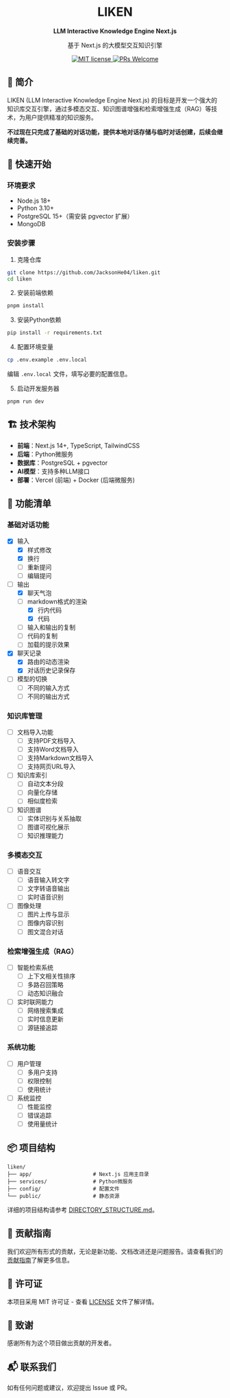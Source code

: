 <div align="center">
  <h1>LIKEN</h1>
  <b>LLM Interactive Knowledge Engine Next.js</b>
  <p>基于 Next.js 的大模型交互知识引擎</p>
</div>

<div align="center">
  <a href="LICENSE">
    <img src="https://img.shields.io/badge/license-MIT-blue.svg" alt="MIT license" />
  </a>
  <a href="#">
    <img src="https://img.shields.io/badge/PRs-welcome-brightgreen.svg" alt="PRs Welcome" />
  </a>
</div>

## 📖 简介

LIKEN (LLM Interactive Knowledge Engine Next.js) 的目标是开发一个强大的知识库交互引擎，通过多模态交互、知识图谱增强和检索增强生成（RAG）等技术，为用户提供精准的知识服务。

<b>不过现在只完成了基础的对话功能，提供本地对话存储与临时对话创建，后续会继续完善。</b>

## 🚀 快速开始

### 环境要求

- Node.js 18+
- Python 3.10+
- PostgreSQL 15+（需安装 pgvector 扩展）
- MongoDB

### 安装步骤

1. 克隆仓库
```bash
git clone https://github.com/JacksonHe04/liken.git
cd liken
```

2. 安装前端依赖
```bash
pnpm install
```

3. 安装Python依赖
```bash
pip install -r requirements.txt
```

4. 配置环境变量
```bash
cp .env.example .env.local
```
编辑 `.env.local` 文件，填写必要的配置信息。

5. 启动开发服务器
```bash
pnpm run dev
```

## 🏗️ 技术架构

- **前端**：Next.js 14+, TypeScript, TailwindCSS
- **后端**：Python微服务
- **数据库**：PostgreSQL + pgvector
- **AI模型**：支持多种LLM接口
- **部署**：Vercel (前端) + Docker (后端微服务)

## 🔧 功能清单

### 基础对话功能
- [x] 输入
    - [x] 样式修改
    - [x] 换行
    - [ ] 重新提问
    - [ ] 编辑提问
- [ ] 输出
    - [x] 聊天气泡
    - [ ] markdown格式的渲染
        - [x] 行内代码
        - [x] 代码
    - [ ] 输入和输出的复制
    - [ ] 代码的复制
    - [ ] 加载的提示效果
- [x] 聊天记录
    - [x] 路由的动态渲染
    - [x] 对话历史记录保存
- [ ] 模型的切换
    - [ ] 不同的输入方式
    - [ ] 不同的输出方式

### 知识库管理
- [ ] 文档导入功能
  - [ ] 支持PDF文档导入
  - [ ] 支持Word文档导入
  - [ ] 支持Markdown文档导入
  - [ ] 支持网页URL导入
- [ ] 知识库索引
  - [ ] 自动文本分段
  - [ ] 向量化存储
  - [ ] 相似度检索
- [ ] 知识图谱
  - [ ] 实体识别与关系抽取
  - [ ] 图谱可视化展示
  - [ ] 知识推理能力

### 多模态交互
- [ ] 语音交互
  - [ ] 语音输入转文字
  - [ ] 文字转语音输出
  - [ ] 实时语音识别
- [ ] 图像处理
  - [ ] 图片上传与显示
  - [ ] 图像内容识别
  - [ ] 图文混合对话

### 检索增强生成（RAG）
- [ ] 智能检索系统
  - [ ] 上下文相关性排序
  - [ ] 多路召回策略
  - [ ] 动态知识融合
- [ ] 实时联网能力
  - [ ] 网络搜索集成
  - [ ] 实时信息更新
  - [ ] 源链接追踪

### 系统功能
- [ ] 用户管理
  - [ ] 多用户支持
  - [ ] 权限控制
  - [ ] 使用统计
- [ ] 系统监控
  - [ ] 性能监控
  - [ ] 错误追踪
  - [ ] 使用量统计

## 📦 项目结构

```plaintext
liken/
├── app/                    # Next.js 应用主目录
├── services/               # Python微服务
├── config/                 # 配置文件
└── public/                 # 静态资源
```

详细的项目结构请参考 [DIRECTORY_STRUCTURE.md](DIRECTORY_STRUCTURE.md)。

## 🤝 贡献指南

我们欢迎所有形式的贡献，无论是新功能、文档改进还是问题报告。请查看我们的[贡献指南](CONTRIBUTING.md)了解更多信息。

## 📄 许可证

本项目采用 MIT 许可证 - 查看 [LICENSE](LICENSE) 文件了解详情。

## 🙏 致谢

感谢所有为这个项目做出贡献的开发者。

## 📬 联系我们

如有任何问题或建议，欢迎提出 Issue 或 PR。